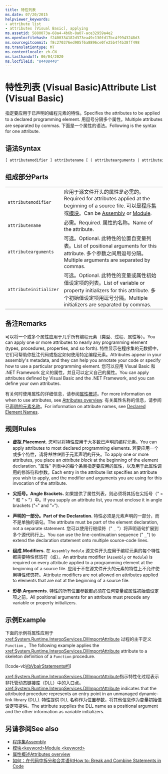 ```yaml
---
title: 特性列表
ms.date: 07/20/2015
helpviewer_keywords:
- attribute list
- attributes [Visual Basic], applying
ms.assetid: 5880073a-68a4-4b6b-8a07-ace32959a4e2
ms.openlocfilehash: f2400334182d373ea49c130fd17bc4f9943248d3
ms.sourcegitcommit: f8c270376ed905f6a8896ce0fe25b4f4b38ff498
ms.translationtype: MT
ms.contentlocale: zh-CN
ms.lasthandoff: 06/04/2020
ms.locfileid: "84408440"
---
```

# <a name="attribute-list-visual-basic"></a><span data-ttu-id="fb4cd-102">特性列表 (Visual Basic)</span><span class="sxs-lookup"><span data-stu-id="fb4cd-102">Attribute List (Visual Basic)</span></span>
<span data-ttu-id="fb4cd-103">指定要应用于已声明的编程元素的特性。</span><span class="sxs-lookup"><span data-stu-id="fb4cd-103">Specifies the attributes to be applied to a declared programming element.</span></span> <span data-ttu-id="fb4cd-104">用逗号分隔多个属性。</span><span class="sxs-lookup"><span data-stu-id="fb4cd-104">Multiple attributes are separated by commas.</span></span> <span data-ttu-id="fb4cd-105">下面是一个属性的语法。</span><span class="sxs-lookup"><span data-stu-id="fb4cd-105">Following is the syntax for one attribute.</span></span>  
  
## <a name="syntax"></a><span data-ttu-id="fb4cd-106">语法</span><span class="sxs-lookup"><span data-stu-id="fb4cd-106">Syntax</span></span>  
  
```vb  
[ attributemodifier ] attributename [ ( attributearguments | attributeinitializer ) ]  
```  
  
## <a name="parts"></a><span data-ttu-id="fb4cd-107">组成部分</span><span class="sxs-lookup"><span data-stu-id="fb4cd-107">Parts</span></span>  
|||
|---|---|
|`attributemodifier`|<span data-ttu-id="fb4cd-108">应用于源文件开头的属性是必需的。</span><span class="sxs-lookup"><span data-stu-id="fb4cd-108">Required for attributes applied at the beginning of a source file.</span></span> <span data-ttu-id="fb4cd-109">可以是[程序集](../modifiers/assembly.md)或[模块](../modifiers/module-keyword.md)。</span><span class="sxs-lookup"><span data-stu-id="fb4cd-109">Can be [Assembly](../modifiers/assembly.md) or [Module](../modifiers/module-keyword.md).</span></span>|
|`attributename`| <span data-ttu-id="fb4cd-110">必需。</span><span class="sxs-lookup"><span data-stu-id="fb4cd-110">Required.</span></span> <span data-ttu-id="fb4cd-111">属性的名称。</span><span class="sxs-lookup"><span data-stu-id="fb4cd-111">Name of the attribute.</span></span>|
|`attributearguments`|<span data-ttu-id="fb4cd-112">可选。</span><span class="sxs-lookup"><span data-stu-id="fb4cd-112">Optional.</span></span> <span data-ttu-id="fb4cd-113">此特性的位置自变量列表。</span><span class="sxs-lookup"><span data-stu-id="fb4cd-113">List of positional arguments for this attribute.</span></span> <span data-ttu-id="fb4cd-114">多个参数之间用逗号分隔。</span><span class="sxs-lookup"><span data-stu-id="fb4cd-114">Multiple arguments are separated by commas.</span></span>|
|`attributeinitializer`|<span data-ttu-id="fb4cd-115">可选。</span><span class="sxs-lookup"><span data-stu-id="fb4cd-115">Optional.</span></span> <span data-ttu-id="fb4cd-116">此特性的变量或属性初始值设定项的列表。</span><span class="sxs-lookup"><span data-stu-id="fb4cd-116">List of variable or property initializers for this attribute.</span></span> <span data-ttu-id="fb4cd-117">多个初始值设定项用逗号分隔。</span><span class="sxs-lookup"><span data-stu-id="fb4cd-117">Multiple initializers are separated by commas.</span></span>|
  
## <a name="remarks"></a><span data-ttu-id="fb4cd-118">备注</span><span class="sxs-lookup"><span data-stu-id="fb4cd-118">Remarks</span></span>  
 <span data-ttu-id="fb4cd-119">可以将一个或多个属性应用于几乎所有编程元素（类型、过程、属性等）。</span><span class="sxs-lookup"><span data-stu-id="fb4cd-119">You can apply one or more attributes to nearly any programming element (types, procedures, properties, and so forth).</span></span> <span data-ttu-id="fb4cd-120">特性显示在程序集的元数据中，它们可帮助你批注代码或指定如何使用特定编程元素。</span><span class="sxs-lookup"><span data-stu-id="fb4cd-120">Attributes appear in your assembly's metadata, and they can help you annotate your code or specify how to use a particular programming element.</span></span> <span data-ttu-id="fb4cd-121">您可以应用 Visual Basic 和 .NET Framework 定义的属性，并且可以定义自己的属性。</span><span class="sxs-lookup"><span data-stu-id="fb4cd-121">You can apply attributes defined by Visual Basic and the .NET Framework, and you can define your own attributes.</span></span>  

 <span data-ttu-id="fb4cd-122">有关何时使用属性的详细信息，请参阅[属性概述](../../programming-guide/concepts/attributes/index.md)。</span><span class="sxs-lookup"><span data-stu-id="fb4cd-122">For more information on when to use attributes, see [Attributes overview](../../programming-guide/concepts/attributes/index.md).</span></span> <span data-ttu-id="fb4cd-123">有关属性名称的信息，请参阅已[声明的元素名称](../../programming-guide/language-features/declared-elements/declared-element-names.md)。</span><span class="sxs-lookup"><span data-stu-id="fb4cd-123">For information on attribute names, see [Declared Element Names](../../programming-guide/language-features/declared-elements/declared-element-names.md).</span></span>  
  
## <a name="rules"></a><span data-ttu-id="fb4cd-124">规则</span><span class="sxs-lookup"><span data-stu-id="fb4cd-124">Rules</span></span>  
  
- <span data-ttu-id="fb4cd-125">**虚拟.**</span><span class="sxs-lookup"><span data-stu-id="fb4cd-125">**Placement.**</span></span> <span data-ttu-id="fb4cd-126">您可以将特性应用于大多数已声明的编程元素。</span><span class="sxs-lookup"><span data-stu-id="fb4cd-126">You can apply attributes to most declared programming elements.</span></span> <span data-ttu-id="fb4cd-127">若要应用一个或多个特性，请将*特性块*置于元素声明的开头。</span><span class="sxs-lookup"><span data-stu-id="fb4cd-127">To apply one or more attributes, you place an *attribute block* at the beginning of the element declaration.</span></span> <span data-ttu-id="fb4cd-128">"属性" 列表中的每个条目指定要应用的属性，以及用于此属性调用的修饰符和参数。</span><span class="sxs-lookup"><span data-stu-id="fb4cd-128">Each entry in the attribute list specifies an attribute you wish to apply, and the modifier and arguments you are using for this invocation of the attribute.</span></span>  
  
- <span data-ttu-id="fb4cd-129">**尖括号。**</span><span class="sxs-lookup"><span data-stu-id="fb4cd-129">**Angle Brackets.**</span></span> <span data-ttu-id="fb4cd-130">如果提供了属性列表，则必须将其括在尖括号（" `<` " 和 " `>` "）中。</span><span class="sxs-lookup"><span data-stu-id="fb4cd-130">If you supply an attribute list, you must enclose it in angle brackets ("`<`" and "`>`").</span></span>  
  
- <span data-ttu-id="fb4cd-131">**声明的一部分。**</span><span class="sxs-lookup"><span data-stu-id="fb4cd-131">**Part of the Declaration.**</span></span> <span data-ttu-id="fb4cd-132">特性必须是元素声明的一部分，而不是单独的语句。</span><span class="sxs-lookup"><span data-stu-id="fb4cd-132">The attribute must be part of the element declaration, not a separate statement.</span></span> <span data-ttu-id="fb4cd-133">您可以使用行继续符（" `_` "）将声明语句扩展到多个源代码行上。</span><span class="sxs-lookup"><span data-stu-id="fb4cd-133">You can use the line-continuation sequence (" `_`") to extend the declaration statement onto multiple source-code lines.</span></span>  
  
- <span data-ttu-id="fb4cd-134">**组成.**</span><span class="sxs-lookup"><span data-stu-id="fb4cd-134">**Modifiers.**</span></span> <span data-ttu-id="fb4cd-135">在 `Assembly` `Module` 源文件开头应用于编程元素的每个特性都需要特性修饰符（或）。</span><span class="sxs-lookup"><span data-stu-id="fb4cd-135">An attribute modifier (`Assembly` or `Module`) is required on every attribute applied to a programming element at the beginning of a source file.</span></span> <span data-ttu-id="fb4cd-136">应用于不在源文件开头的元素的特性上不允许使用特性修饰符。</span><span class="sxs-lookup"><span data-stu-id="fb4cd-136">Attribute modifiers are not allowed on attributes applied to elements that are not at the beginning of a source file.</span></span>  
  
- <span data-ttu-id="fb4cd-137">**形参.**</span><span class="sxs-lookup"><span data-stu-id="fb4cd-137">**Arguments.**</span></span> <span data-ttu-id="fb4cd-138">特性的所有位置参数都必须在任何变量或属性初始值设定项之前。</span><span class="sxs-lookup"><span data-stu-id="fb4cd-138">All positional arguments for an attribute must precede any variable or property initializers.</span></span>  
  
## <a name="example"></a><span data-ttu-id="fb4cd-139">示例</span><span class="sxs-lookup"><span data-stu-id="fb4cd-139">Example</span></span>  
 <span data-ttu-id="fb4cd-140">下面的示例将属性应用于 <xref:System.Runtime.InteropServices.DllImportAttribute> 过程的主干定义 `Function` 。</span><span class="sxs-lookup"><span data-stu-id="fb4cd-140">The following example applies the <xref:System.Runtime.InteropServices.DllImportAttribute> attribute to a skeleton definition of a `Function` procedure.</span></span>  
  
 [!code-vb[VbVbalrStatements#1](~/samples/snippets/visualbasic/VS_Snippets_VBCSharp/VbVbalrStatements/VB/Class1.vb#1)]  
  
 <span data-ttu-id="fb4cd-141"><xref:System.Runtime.InteropServices.DllImportAttribute>指示特性化过程表示非托管动态链接库（DLL）中的入口点。</span><span class="sxs-lookup"><span data-stu-id="fb4cd-141"><xref:System.Runtime.InteropServices.DllImportAttribute> indicates that the attributed procedure represents an entry point in an unmanaged dynamic-link library (DLL).</span></span> <span data-ttu-id="fb4cd-142">特性提供 DLL 名称作为位置参数，将其他信息作为变量初始值设定项提供。</span><span class="sxs-lookup"><span data-stu-id="fb4cd-142">The attribute supplies the DLL name as a positional argument and the other information as variable initializers.</span></span>  
  
## <a name="see-also"></a><span data-ttu-id="fb4cd-143">另请参阅</span><span class="sxs-lookup"><span data-stu-id="fb4cd-143">See also</span></span>

- [<span data-ttu-id="fb4cd-144">程序集</span><span class="sxs-lookup"><span data-stu-id="fb4cd-144">Assembly</span></span>](../modifiers/assembly.md)
- [<span data-ttu-id="fb4cd-145">模块\<keyword></span><span class="sxs-lookup"><span data-stu-id="fb4cd-145">Module \<keyword></span></span>](../modifiers/module-keyword.md)
- [<span data-ttu-id="fb4cd-146">属性概述</span><span class="sxs-lookup"><span data-stu-id="fb4cd-146">Attributes overview</span></span>](../../programming-guide/concepts/attributes/index.md)
- [<span data-ttu-id="fb4cd-147">如何：在代码中拆分和合并语句</span><span class="sxs-lookup"><span data-stu-id="fb4cd-147">How to: Break and Combine Statements in Code</span></span>](../../programming-guide/program-structure/how-to-break-and-combine-statements-in-code.md)
